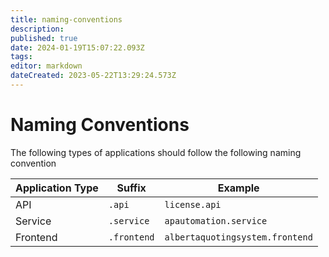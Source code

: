 ```yaml
---
title: naming-conventions
description: 
published: true
date: 2024-01-19T15:07:22.093Z
tags: 
editor: markdown
dateCreated: 2023-05-22T13:29:24.573Z
---
```


# Naming Conventions

The following types of applications should follow the following naming convention

| Application Type | Suffix      | Example                         |
| ---------------- | ----------- | ------------------------------- |
| API              | `.api`      | `license.api`                   |
| Service          | `.service`  | `apautomation.service`          |
| Frontend         | `.frontend` | `albertaquotingsystem.frontend` |
